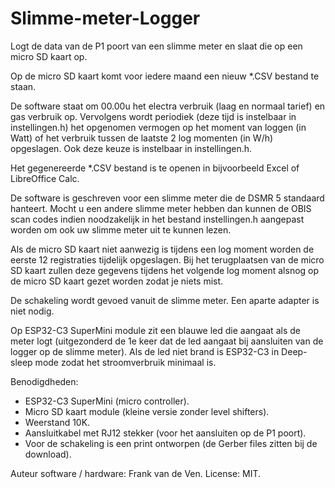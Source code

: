 # Slimme-meter-Logger
Logt de data van de P1 poort van een slimme meter en slaat die op een micro SD kaart op.

Op de micro SD kaart komt voor iedere maand een nieuw *.CSV bestand te staan.

De software staat om 00.00u het electra verbruik (laag en normaal tarief) en gas verbruik op.
Vervolgens wordt periodiek (deze tijd is instelbaar in instellingen.h) het opgenomen vermogen
op het moment van loggen (in Watt) of het verbruik tussen de laatste 2 log momenten (in W/h)
opgeslagen. Ook deze keuze is instelbaar in instellingen.h.

Het gegenereerde *.CSV bestand is te openen in bijvoorbeeld Excel of LibreOffice Calc.

De software is geschreven voor een slimme meter die de DSMR 5 standaard hanteert.
Mocht u een andere slimme meter hebben dan kunnen de OBIS scan codes indien noodzakelijk in
het bestand instellingen.h aangepast worden om ook uw slimme meter uit te kunnen lezen.

Als de micro SD kaart niet aanwezig is tijdens een log moment worden de eerste 12 registraties
tijdelijk opgeslagen. Bij het terugplaatsen van de micro SD kaart zullen deze gegevens tijdens
het volgende log moment alsnog op de micro SD kaart gezet worden zodat je niets mist.

De schakeling wordt gevoed vanuit de slimme meter. Een aparte adapter is niet nodig.

Op ESP32-C3 SuperMini module zit een blauwe led die aangaat als de meter logt
(uitgezonderd de 1e keer dat de led aangaat bij aansluiten van de logger op de slimme meter).
Als de led niet brand is ESP32-C3 in Deep-sleep mode zodat het stroomverbruik minimaal is.

Benodigdheden:
- ESP32-C3 SuperMini (micro controller).
- Micro SD kaart module (kleine versie zonder level shifters).
- Weerstand 10K.
- Aansluitkabel met RJ12 stekker (voor het aansluiten op de P1 poort).
- Voor de schakeling is een print ontworpen (de Gerber files zitten bij de download).

Auteur software / hardware: Frank van de Ven.
License: MIT.
